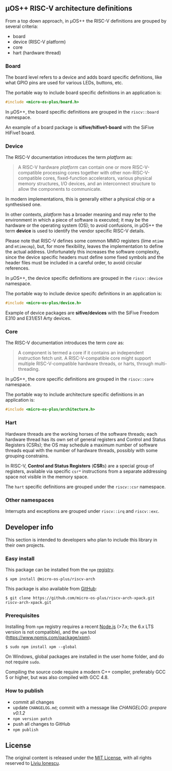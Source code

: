 ## µOS++ RISC-V architecture definitions

From a top down approach, in µOS++ the RISC-V definitions are grouped by several criteria:

- board
- device (RISC-V platform)
- core
- hart (hardware thread)

### Board

The board level refers to a device and adds board specific definitions, like what GPIO pins are used for various LEDs, buttons, etc.

The portable way to include board specific definitions in an application is:

```c
#include <micro-os-plus/board.h>
```

In µOS++, the board specific definitions are grouped in the `riscv::board` namespace.
 
An example of a board package is **sifive/hifive1-board** with the SiFive HiFive1 board.

### Device

The RISC-V documentation introduces the term _platform_ as:

> A RISC-V hardware _platform_ can contain one or more RISC-V-compatible processing cores together with other non-RISC-V-compatible cores, fixed-function accelerators, various physical memory structures, I/O devices, and an interconnect structure to allow the components to communicate.

In modern implementations, this is generally either a physical chip or a synthesised one.

In other contexts, _platform_ has a broader meaning and may refer to the environment in which a piece of software is executed; it may be the hardware or the operating system (OS); to avoid confusions, in µOS++ the term **device** is used to identify the vendor specific RISC-V details.

Please note that RISC-V defines some common MMIO registers (lime `mtime` and `mtimecmp`), but, for more flexibility, leaves the implementation to define the actual address. Unfortunately this increases the software complexity, since the device specific headers must define some fixed symbols and the header files must be included in a careful order, to avoid circular references.

In µOS++, the device specific definitions are grouped in the `riscv::device` namespace.

The portable way to include device specifc definitions in an application is:

```c
#include <micro-os-plus/device.h>
```

Example of device packages are **sifive/devices** with the SiFive Freedom E310 and E31/E51 Arty devices.

### Core

The RISC-V documentation introduces the term _core_ as:

> A component is termed a core if it contains an independent instruction fetch unit. A RISC-V-compatible core might support multiple RISC-V-compatible hardware threads, or harts, through multi-threading.

In µOS++, the core specific definitions are grouped in the `riscv::core` namespace.  

The portable way to include architecture specific definitions in an application is:

```c
#include <micro-os-plus/architecture.h>
```

### Hart

Hardware threads are the working horses of the software threads; each hardware thread has its own set of general registers and Control and Status Registers (CSRs); the OS may schedule a maximum number of software threads equal with the number of hardware threads, possibly with some grouping constrains.

In RISC-V, **Control and Status Registers** (**CSR**s) are a special group of registers, available via specific `csr*` instructions from a separate addressing space not visible in the memory space. 

The `hart` specific definitions are grouped under the `riscv::csr` namespace.

### Other namespaces

Interrupts and exceptions are grouped under `riscv::irq` and `riscv::exc`.


## Developer info

This section is intended to developers who plan to include this library in their own projects.

### Easy install

This package can be installed from the `npm` [registry](https://www.npmjs.com/package/@micro-os-plus/riscv-arch).

```console
$ xpm install @micro-os-plus/riscv-arch
```

This package is also available from [GitHub](https://github.com/micro-os-plus/riscv-arch-xpack):

```console
$ git clone https://github.com/micro-os-plus/riscv-arch-xpack.git riscv-arch-xpack.git
```

### Prerequisites

Installing from `npm` registry requires a recent [Node.js](https://nodejs.org) (>7.x; the 6.x LTS version is not compatible), and the `xpm` tool (https://www.npmjs.com/package/xpm).

```console
$ sudo npm install xpm --global
```

On Windows, global packages are installed in the user home folder, and do not require `sudo`.

Compiling the source code require a modern C++ compiler, preferably GCC 5 or higher, but was also compiled with GCC 4.8. 

### How to publish

* commit all changes
* update `CHANGELOG.md`; commit with a message like _CHANGELOG: prepare v0.1.2_
* `npm version patch`
* push all changes to GitHub
* `npm publish`

## License

The original content is released under the [MIT License](https://opensource.org/licenses/MIT), with all rights reserved to [Liviu Ionescu](https://github.com/ilg-ul).
